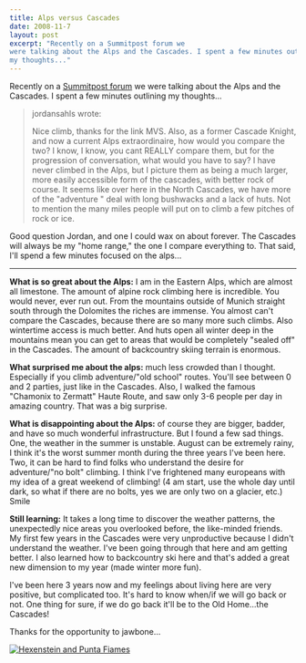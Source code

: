 ```yaml
---
title: Alps versus Cascades
date: 2008-11-7
layout: post
excerpt: "Recently on a Summitpost forum we
were talking about the Alps and the Cascades. I spent a few minutes outlining
my thoughts..."
---
```


Recently on a [Summitpost forum](http://www.summitpost.org/phpBB2/viewtopic.php?t=41099) we
were talking about the Alps and the Cascades. I spent a few minutes outlining
my thoughts...
  
  

>   
> jordansahls wrote:
>   
>   
> Nice climb, thanks for the link MVS. Also, as a former Cascade Knight,
> and now a current Alps extraordinaire, how would you compare the two? I
> know, I know, you cant REALLY compare them, but for the progression of
> conversation, what would you have to say? I have never climbed in the Alps,
> but I picture them as being a much larger, more easily accessible form
> of the cascades, with better rock of course. It seems like over here in
> the North Cascades, we have more of the "adventure " deal with long bushwacks
> and a lack of huts. Not to mention the many miles people will put on to
> climb a few pitches of rock or ice.
>   
> 

  
  
Good question Jordan, and one I could wax on about forever. The Cascades
will always be my "home range," the one I compare everything to. That said,
I'll spend a few minutes focused on the alps...
  
---
  
**What is so great about the Alps:** I am in the Eastern Alps, which
are almost all limestone. The amount of alpine rock climbing here is incredible.
You would never, ever run out. From the mountains outside of Munich straight
south through the Dolomites the riches are immense. You almost can't compare
the Cascades, because there are so many more such climbs. Also wintertime
access is much better. And huts open all winter deep in the mountains mean
you can get to areas that would be completely "sealed off" in the Cascades.
The amount of backcountry skiing terrain is enormous.
  
  
**What surprised me about the alps:** much less crowded than I thought.
Especially if you climb adventure/"old school" routes. You'll see between
0 and 2 parties, just like in the Cascades. Also, I walked the famous "Chamonix
to Zermatt" Haute Route, and saw only 3-6 people per day in amazing country.
That was a big surprise.
  
  
**What is disappointing about the Alps:** of course they are bigger,
badder, and have so much wonderful infrastructure. But I found a few sad
things. One, the weather in the summer is unstable. August can be extremely
rainy, I think it's the worst summer month during the three years I've
been here. Two, it can be hard to find folks who understand the desire
for adventure/"no bolt" climbing. I think I've frightened many europeans
with my idea of a great weekend of climbing! (4 am start, use the whole
day until dark, so what if there are no bolts, yes we are only two on a
glacier, etc.) Smile
  
  
**Still learning:** It takes a long time to discover the weather patterns,
the unexpectedly nice areas you overlooked before, the like-minded friends.
My first few years in the Cascades were very unproductive because I didn't
understand the weather. I've been going through that here and am getting
better. I also learned how to backcountry ski here and that's added a great
new dimension to my year (made winter more fun).
  
  
I've been here 3 years now and my feelings about living here are very
positive, but complicated too. It's hard to know when/if we will go back
or not. One thing for sure, if we do go back it'll be to the Old Home...the
Cascades!
  
  
Thanks for the opportunity to jawbone...
  
  
[![Hexenstein and Punta Fiames](http://farm4.static.flickr.com/3008/2544276717_dc93990afa.jpg)](http://www.flickr.com/photos/ripsawridge/2544276717/ "Hexenstein and Punta Fiames by ripsaw ridge, on Flickr")
